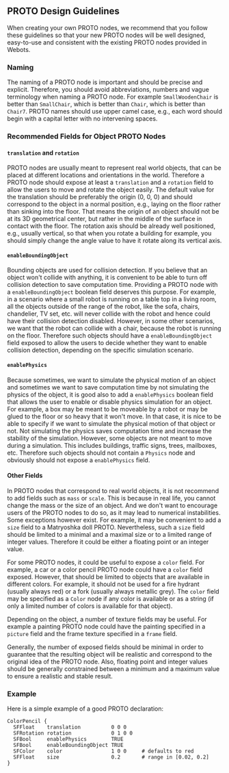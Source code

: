 ## PROTO Design Guidelines

When creating your own PROTO nodes, we recommend that you follow these guidelines so that your new PROTO nodes will be well designed, easy-to-use and consistent with the existing PROTO nodes provided in Webots.

### Naming

The naming of a PROTO node is important and should be precise and explicit. Therefore, you should avoid abbreviations, numbers and vague terminology when naming a PROTO node. For example `SmallWoodenChair` is better than `SmallChair`, which is better than `Chair`, which is better than `Chair7`. PROTO names should use upper camel case, e.g., each word should begin with a capital letter with no intervening spaces.

### Recommended Fields for Object PROTO Nodes

#### `translation` and `rotation`

PROTO nodes are usually meant to represent real world objects, that can be placed at different locations and orientations in the world. Therefore a PROTO node should expose at least a `translation` and a `rotation` field to allow the users to move and rotate the object easily. The default value for the translation should be preferably the origin (0, 0, 0) and should correspond to the object in a normal position, e.g., laying on the floor rather than sinking into the floor. That means the origin of an object should not be at its 3D geometrical center, but rather in the middle of the surface in contact with the floor. The rotation axis should be already well positioned, e.g., usually vertical, so that when you rotate a building for example, you should simply change the angle value to have it rotate along its vertical axis.

#### `enableBoundingObject`

Bounding objects are used for collision detection. If you believe that an object won't collide with anything, it is convenient to be able to turn off collision detection to save computation time. Providing a PROTO node with a `enableBoundingObject` boolean field deserves this purpose. For example, in a scenario where a small robot is running on a table top in a living room, all the objects outside of the range of the robot, like the sofa, chairs, chandelier, TV set, etc. will never collide with the robot and hence could have their collision detection disabled. However, in some other scenarios, we want that the robot can collide with a chair, because the robot is running on the floor. Therefore such objects should have a `enableBoundingObject` field exposed to allow the users to decide whether they want to enable collision detection, depending on the specific simulation scenario.

#### `enablePhysics`

Because sometimes, we want to simulate the physical motion of an object and sometimes we want to save computation time by not simulating the physics of the object, it is good also to add a `enablePhysics` boolean field that allows the user to enable or disable physics simulation for an object. For example, a box may be meant to be moveable by a robot or may be glued to the floor or so heavy that it won't move. In that case, it is nice to be able to specify if we want to simulate the physical motion of that object or not. Not simulating the physics saves computation time and increase the stability of the simulation. However, some objects are not meant to move during a simulation. This includes buildings, traffic signs, trees, mailboxes, etc. Therefore such objects should not contain a `Physics` node and obviously should not expose a `enablePhysics` field.

#### Other Fields

In PROTO nodes that correspond to real world objects, it is not recommend to add fields such as `mass` or `scale`. This is because in real life, you cannot change the mass or the size of an object. And we don't want to encourage users of the PROTO nodes to do so, as it may lead to numerical instabilities. Some exceptions however exist. For example, it may be convenient to add a `size` field to a Matryoshka doll PROTO. Nevertheless, such a `size` field should be limited to a minimal and a maximal size or to a limited range of integer values. Therefore it could be either a floating point or an integer value.

For some PROTO nodes, it could be useful to expose a `color` field. For example, a car or a color pencil PROTO node could have a `color` field exposed. However, that should be limited to objects that are available in different colors. For example, it should not be used for a fire hydrant (usually always red) or a fork (usually always metallic grey). The `color` field may be specified as a `Color` node if any color is available or as a string (if only a limited number of colors is available for that object).

Depending on the object, a number of texture fields may be useful. For example a painting PROTO node could have the painting specified in a `picture` field and the frame texture specified in a `frame` field.

Generally, the number of exposed fields should be minimal in order to guarantee that the resulting object will be realistic and correspond to the original idea of the PROTO node. Also, floating point and integer values should be generally constrained between a minimum and a maximum value to ensure a realistic and stable result.

### Example

Here is a simple example of a good PROTO declaration:

```
ColorPencil {
  SFFloat    translation          0 0 0
  SFRotation rotation             0 1 0 0
  SFBool     enablePhysics        TRUE
  SFBool     enableBoundingObject TRUE
  SFColor    color                1 0 0     # defaults to red
  SFFloat    size                 0.2       # range in [0.02, 0.2]
}
```
